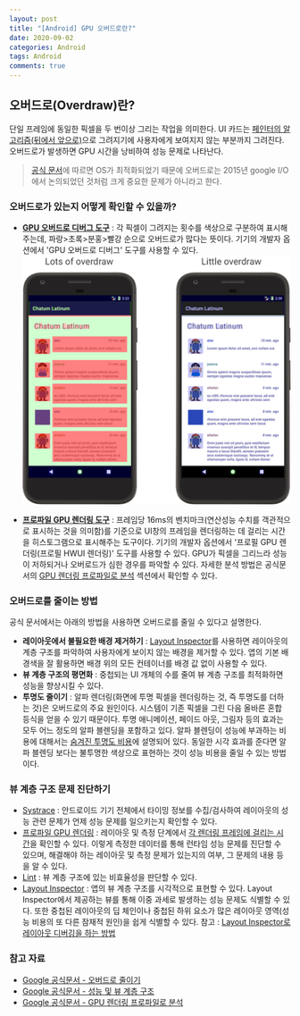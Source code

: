 ```yaml
---
layout: post
title: "[Android] GPU 오버드로란?"
date: 2020-09-02
categories: Android
tags: Android
comments: true
---
```


## 오버드로(Overdraw)란? 
단일 프레임에 동일한 픽셀을 두 번이상 그리는 작업을 의미한다. UI 카드는 [페인터의 알고리즘(뒤에서 앞으로)](https://ko.wikipedia.org/wiki/%ED%99%94%EA%B0%80_%EC%95%8C%EA%B3%A0%EB%A6%AC%EC%A6%98)으로 그려지기에 사용자에게 보여지지 않는 부분까지 그려진다. 오버드로가 발생하면 GPU 시간을 낭비하여 성능 문제로 나타난다. 

> [공식 문서](https://developer.android.com/topic/performance/rendering/overdraw?hl=ko#understanding)에 따르면 OS가 최적화되었기 때문에 오버드로는 2015년 google I/O에서 논의되었던 것처럼 크게 중요한 문제가 아니라고 한다. 

### 오버드로가 있는지 어떻게 확인할 수 있을까?
- [**GPU 오버드로 디버그 도구**](https://developer.android.com/topic/performance/rendering/overdraw?hl=ko#dgot) : 각 픽셀이 그려지는 횟수를 색상으로 구분하여 표시해주는데, 파랑>초록>분홍>빨강 순으로 오버드로가 많다는 뜻이다. 기기의 개발자 옵션에서 'GPU 오버드로 디버그' 도구를 사용할 수 있다. 
![오버드로 예시](../../resources/images/gpu-overdraw-after_2x.png)

- [**프로파일 GPU 렌더링 도구**](https://developer.android.com/topic/performance/rendering/inspect-gpu-rendering?hl=ko#profile_rendering) : 프레임당 16ms의 벤치마크(연산성능 수치를 객관적으로 표시하는 것을 의미함)를 기준으로 UI창의 프레임을 렌더링하는 데 걸리는 시간을 히스토그램으로 표시해주는 도구이다. 기기의 개발자 옵션에서 '프로필 GPU 렌더링(프로필 HWUI 렌더링)' 도구를 사용할 수 있다. GPU가 픽셀을 그리느라 성능이 저하되거나 오버로드가 심한 경우를 파악할 수 있다. 자세한 분석 방법은 공식문서의 [GPU 렌더링 프로파일로 분석](https://developer.android.com/topic/performance/rendering/profile-gpu?hl=ko) 섹션에서 확인할 수 있다.

### 오버드로를 줄이는 방법
공식 문서에서는 아래의 방법을 사용하면 오버드로를 줄일 수 있다고 설명한다.
- **레이아웃에서 불필요한 배경 제거하기** : [Layout Inspector](https://developer.android.com/studio/debug/layout-inspector?hl=ko)를 사용하면 레이아웃의 계층 구조를 파악하여 사용자에게 보이지 않는 배경을 제거할 수 있다. 앱의 기본 배경색을 잘 활용하면 배경 위의 모든 컨테이너를 배경 값 없이 사용할 수 있다. 
- **뷰 계층 구조의 평면화** : 중첩되는 UI 개체의 수를 줄여 뷰 계층 구조를 최적화하면 성능을 향상시킬 수 있다. 
- **투명도 줄이기** : 알파 렌더링(화면에 투명 픽셀을 렌더링하는 것, 즉 투명도를 더하는 것)은 오버드로의 주요 원인이다. 시스템이 기존 픽셀을 그린 다음 올바른 혼합 등식을 얻을 수 있기 때문이다. 투명 애니메이션, 페이드 아웃, 그림자 등의 효과는 모두 어느 정도의 알파 블렌딩을 포함하고 있다. 알파 블렌딩이 성능에 부과하는 비용에 대해서는 [숨겨진 투명도 비용](https://youtu.be/wIy8g8yNhNk)에 설명되어 있다. 동일한 시각 효과를 준다면 알파 블렌딩 보다는 불투명한 색상으로 표현하는 것이 성능 비용을 줄일 수 있는 방법이다.


### 뷰 계층 구조 문제 진단하기
- [Systrace](https://developer.android.com/topic/performance/tracing/command-line?hl=ko) : 안드로이드 기기 전체에서 타이밍 정보를 수집/검사하여 레이아웃의 성능 관련 문제가 언제 성능 문제를 일으키는지 확인할 수 있다. 
- [프로파일 GPU 렌더링](https://developer.android.com/studio/profile/dev-options-rendering?hl=ko) : 레이아웃 및 측정 단계에서 [각 렌더링 프레임에 걸리는 시간](https://youtu.be/erGJw8WDV74)을 확인할 수 있다. 이렇게 측정한 데이터를 통해 런타임 성능 문제를 진단할 수 있으며, 해결해야 하는 레이아웃 및 측정 문제가 있는지의 여부, 그 문제의 내용 등을 알 수 있다.
- [Lint](https://developer.android.com/studio/write/lint?hl=ko) : 뷰 계층 구조에 있는 비효율성을 판단할 수 있다. 
- [Layout Inspector](https://developer.android.com/studio/debug/layout-inspector?hl=ko) : 앱의 뷰 계층 구조를 시각적으로 표현할 수 있다. Layout Inspector에서 제공하는 뷰를 통해 이중 과세로 발생하는 성능 문제도 식별할 수 있다. 또한 중첩된 레이아웃의 딥 체인이나 중첩된 하위 요소가 많은 레이아웃 영역(성능 비용의 또 다른 잠재적 원인)을 쉽게 식별할 수 있다. 참고 : [Layout Inspector로 레이아웃 디버깅을 하는 방법](https://developer.android.com/studio/debug/layout-inspector?hl=ko)


### 참고 자료
- [Google 공식문서 - 오버드로 줄이기](https://developer.android.com/topic/performance/rendering/overdraw?hl=ko)
- [Google 공식문서 - 성능 및 뷰 계층 구조](https://developer.android.com/topic/performance/rendering/optimizing-view-hierarchies?hl=ko)
- [Google 공식문서 - GPU 렌더링 프로파일로 분석](https://developer.android.com/topic/performance/rendering/profile-gpu?hl=ko)
